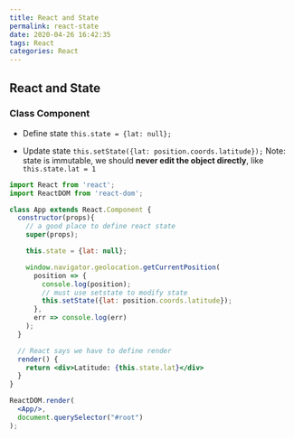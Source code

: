 ```yaml
---
title: React and State
permalink: react-state
date: 2020-04-26 16:42:35
tags: React
categories: React
---
```


## React and State

### Class Component
* Define state
`this.state = {lat: null};`

* Update state
`this.setState({lat: position.coords.latitude});`
Note: state is immutable, we should **never edit the object directly**, like `this.state.lat = 1`


```jsx
import React from 'react';
import ReactDOM from 'react-dom';

class App extends React.Component {
  constructor(props){
    // a good place to define react state
    super(props);

    this.state = {lat: null};

    window.navigator.geolocation.getCurrentPosition(
      position => {
        console.log(position);
        // must use setstate to modify state
        this.setState({lat: position.coords.latitude});
      },
      err => console.log(err)
    );
  }

  // React says we have to define render
  render() {
    return <div>Latitude: {this.state.lat}</div>
  }
}

ReactDOM.render(
  <App/>,
  document.querySelector("#root")
);
```
